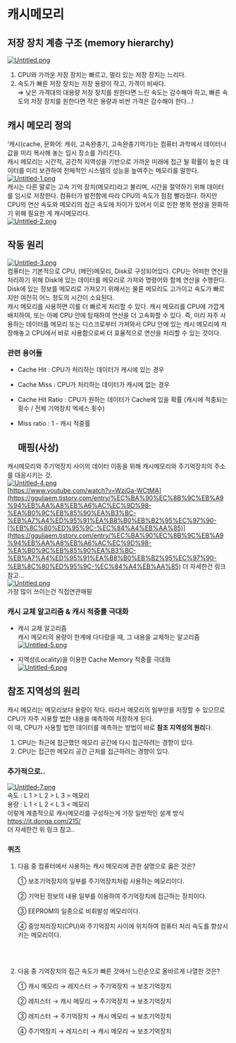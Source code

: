 
# 캐시메모리

## 저장 장치 계층 구조 (memory hierarchy)
[![Untitled.png](https://i.postimg.cc/htxH7w4y/Untitled.png)](https://postimg.cc/jDx8pM7P) <br />
1. CPU와 가까운 저장 장치는 빠르고, 멀리 있는 저장 장치는 느리다.
2. 속도가 빠른 저장 장치는 저장 용량이 작고, 가격이 비싸다. <br/>
⇒ 낮은 가격대의 대용량 저장 장치를 원한다면 느린 속도는 감수해야 하고, 빠른 속도의 저장 장치를 원한다면 작은 용량과 비싼 가격은 감수해야 한다…!

## 캐시 메모리 정의
‘캐시(cache, 문화어: 캐쉬, 고속완충기, 고속완충기억기)는 컴퓨터 과학에서 데이터나 값을 미리 복사해 놓는 임시 장소를 가리킨다. <br/>
캐시 메모리는 시간적, 공간적 지역성을 기반으로 가까운 미래에 접근 될 확률이 높은 데이터를 미리 보관하여 전체적인 시스템의 성능을 높여주는 메모리를 말한다. <br/>
[![Untitled-1.png](https://i.postimg.cc/VLN78hbr/Untitled-1.png)](https://postimg.cc/mh0338jB)<br/>
캐시는 다른 말로는 고속 기억 장치(메모리)라고 불리며, 시간을 절약하기 위해 데이터를 임시로 저장한다. 컴퓨터가 발전함에 따라 CPU의 속도가 점점 빨라졌다. 하지만 CPU의 연산 속도와 메모리의 접근 속도에 차이가 있어서 이로 인한 병목 현상을 완화하기 위해 필요한 게 캐시메모리다.<br/>
[![Untitled-2.png](https://i.postimg.cc/vTCxCDVv/Untitled-2.png)](https://postimg.cc/JHchkrKy)<br/>

## 작동 원리
[![Untitled-3.png](https://i.postimg.cc/CLYRny45/Untitled-3.png)](https://postimg.cc/0rWkhBF1)<br/>
 컴퓨터는 기본적으로 CPU, (메인)메모리, Disk로 구성되어있다. CPU는 어떠한 연산을 처리하기 위해 Disk에 있는 데이터를 메모리로 가져와 명령어와 함께 연산을 수행한다. Disk에 있는 정보를 메모리로 가져오기 위해서는 물론 메모리도 고가이고 속도가 빠르지만 여전히 어느 정도의 시간이 소요된다.<br/>
 캐시 메모리를 사용하면 이를 더 빠르게 처리할 수 있다. 캐시 메모리를 CPU에 가깝게 배치하여, 또는 아예 CPU 안에 탑재하여 연산을 더 고속화할 수 있다. 즉, 미리 자주 사용하는 데이터를 메모리 또는 디스크로부터 가져와서 CPU 안에 있는 캐시 메모리에 저장해놓고 CPU에서 바로 사용함으로써 더 효율적으로 연산을 처리할 수 있는 것이다.<br/>

 ### 관련 용어들
 - Cache Hit : CPU가 처리하는 데이터가 캐시에 있는 경우
- Cache Miss : CPU가 처리하는 데이터가 캐시에 없는 경우
- Cache Hit Ratio : CPU가 원하는 데이터가 Cache에 있을 확률
   (캐시에 적중되는 횟수 / 전체 기억장치 엑세스 횟수)
- Miss ratio :  1 - 캐시 적중률

  ## 매핑(사상)
 캐시메모리와 주기억장치 사이의 데이터 이동을 위해 캐시메모리와 주기억장치의 주소를 대응시키는 것. <br/>
[![Untitled-4.png](https://i.postimg.cc/m2XTLKX0/Untitled-4.png)](https://postimg.cc/9r761gjp) <br/>
[https://www.youtube.com/watch?v=WziGa-WCtMA](https://gguljaem.tistory.com/entry/%EC%BA%90%EC%8B%9C%EB%A9%94%EB%AA%A8%EB%A6%AC%EC%9D%98-%EA%B0%9C%EB%85%90%EA%B3%BC-%EB%A7%A4%ED%95%91%EA%B8%B0%EB%B2%95%EC%97%90-[%EB%8C%80%ED%95%9C-%EC%84%A4%EB%AA%85)](https://gguljaem.tistory.com/entry/%EC%BA%90%EC%8B%9C%EB%A9%94%EB%AA%A8%EB%A6%AC%EC%9D%98-%EA%B0%9C%EB%85%90%EA%B3%BC-%EB%A7%A4%ED%95%91%EA%B8%B0%EB%B2%95%EC%97%90-%EB%8C%80%ED%95%9C-%EC%84%A4%EB%AA%85) 더 자세한건 링크 참고…<br/>
[![Untitled.png](https://i.postimg.cc/28LrxmxN/Untitled.png)](https://postimg.cc/8jG2123Z) <br/>
가장 많이 쓰이는건 직접연관매핑<br/>

### 캐시 교체 알고리즘 &  캐시 적중률 극대화
- 캐시 교체 알고리즘 <br/>
캐시 메모리의 용량이 한계에 다다랐을 때, 그 내용을 교체하는 알고리즘<br/>
[![Untitled-5.png](https://i.postimg.cc/zDxsKKCh/Untitled-5.png)](https://postimg.cc/Sjz1pXtQ)

- 지역성(Locality)을 이용한 Cache Memory 적중률 극대화<br/>
[![Untitled-6.png](https://i.postimg.cc/FRRZ4dYt/Untitled-6.png)](https://postimg.cc/TyzmjPjQ)

## 참조 지역성의 원리
캐시 메모리는 메모리보다 용량이 작다. 따라서 메모리의 일부만을 저장할 수 있으므로 CPU가 자주 사용할 법한 내용을 예측하여 저장하게 된다.<br/>
이 때, CPU가 사용할 법한 데이터를 예측하는 방법이 바로 **참조 지역성의 원리**다.<br/>
1. CPU는 최근에 접근했던 메모리 공간에 다시 접근하려는 경향이 있다.
2. CPU는 접근한 메모리 공간 근처를 접근하려는 경향이 있다.

### 추가적으로..
[![Untitled-7.png](https://i.postimg.cc/bJBRNynZ/Untitled-7.png)](https://postimg.cc/342GtHnh) <br/>
속도 : L 1 > L 2 > L 3 > 메모리<br/>
용량 : L 1 < L 2 < L 3 < 메모리<br/>
이렇게 계층적으로 캐시메모리를 구성하는게 가장 일반적인 설계 방식<br/>
https://it.donga.com/215/  <br/>
더 자세한건 위 링크 참고..<br/>


### 퀴즈
1. 다음 중 컴퓨터에서 사용하는 캐시 메모리에 관한 설명으로 옳은 것은?
    
    ① 보조기억장치의 일부를 주기억장치처럼 사용하는 메모리이다.
    
    ② 기억된 정보의 내용 일부를 이용하여 주기억장치에 접근하는 장치이다.
    
    ③ EEPROM의 일종으로 비휘발성 메모리이다.
    
    ④ 중앙처리장치(CPU)와 주기억장치 사이에 위치하여 컴퓨터 처리 속도를 향상시키는 메모리이다.

   <br/>
    <br/>


1. 다음 중 기억장치의 접근 속도가 빠른 것에서 느린순으로 올바르게 나열한 것은?
    
    ① 캐시 메모리 → 레지스터 → 주기억장치 → 보조기억장치
    
    ② 레지스터 → 캐시 메모리 → 주기억장치 → 보조기억장치
    
    ③ 레지스터 → 주기억장치 → 캐시 메모리 → 보조기억장치
    
    ④ 주기억장치 → 레지스터 → 캐시 메모리 → 보조기억장치
    










 

